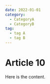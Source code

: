```yaml
---
date: 2022-01-01
category:
  - CategoryA
  - CategoryB
tag:
  - tag A
  - tag B
---
```


# Article 10

Here is the content.
